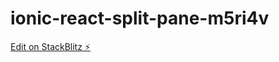 # ionic-react-split-pane-m5ri4v

[Edit on StackBlitz ⚡️](https://stackblitz.com/edit/ionic-react-split-pane-m5ri4v)